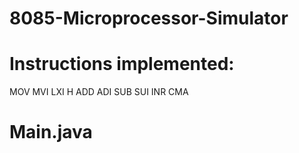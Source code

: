 # 8085-Microprocessor-Simulator
# Instructions implemented:
MOV
MVI
LXI H
ADD
ADI
SUB
SUI
INR
CMA
# Main.java

